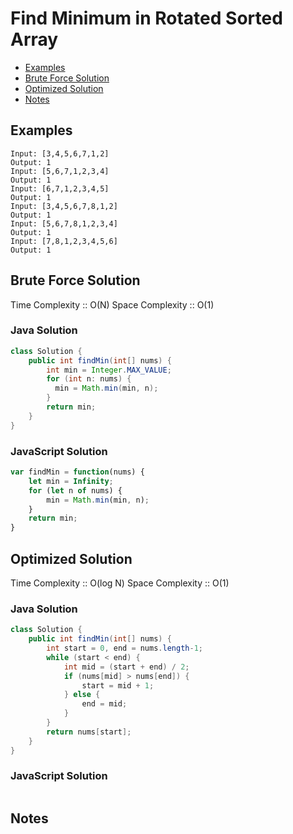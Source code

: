 # Find Minimum in Rotated Sorted Array
* [Examples](#example)
* [Brute Force Solution](#bruteforce)
* [Optimized Solution](#optimized)
* [Notes](#notes)

<a id="example"></a>
## Examples
```
Input: [3,4,5,6,7,1,2]
Output: 1
Input: [5,6,7,1,2,3,4]
Output: 1
Input: [6,7,1,2,3,4,5]
Output: 1
Input: [3,4,5,6,7,8,1,2]
Output: 1
Input: [5,6,7,8,1,2,3,4]
Output: 1
Input: [7,8,1,2,3,4,5,6]
Output: 1
```
<a id="bruteforce"></a>
## Brute Force Solution
Time Complexity :: O(N)
Space Complexity :: O(1)
### Java Solution
```java
class Solution {
    public int findMin(int[] nums) {
        int min = Integer.MAX_VALUE;
        for (int n: nums) {
          min = Math.min(min, n);
        }
        return min;
    }
}
```
### JavaScript Solution
```javascript
var findMin = function(nums) {
    let min = Infinity;
    for (let n of nums) {
        min = Math.min(min, n);
    }
    return min;
}
```
<a id="optimized"></a>
## Optimized Solution
Time Complexity :: O(log N)
Space Complexity :: O(1)
### Java Solution
```java
class Solution {
    public int findMin(int[] nums) {
        int start = 0, end = nums.length-1;
        while (start < end) {
            int mid = (start + end) / 2;
            if (nums[mid] > nums[end]) {
                start = mid + 1;
            } else {
                end = mid;
            }
        }
        return nums[start];
    }
}
```
### JavaScript Solution
```javascript

```
<a id="notes"></a>
## Notes
